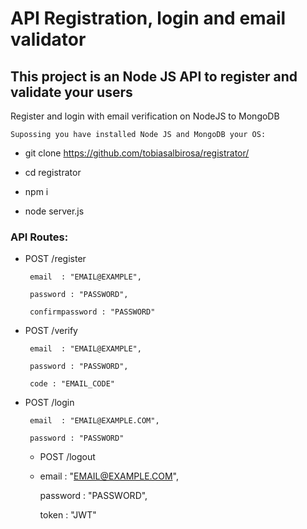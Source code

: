 # API Registration, login and email validator

 ## This project is an Node JS API to register and validate your users

 Register and login with email verification on NodeJS to MongoDB

    Supossing you have installed Node JS and MongoDB your OS:

 - git clone https://github.com/tobiasalbirosa/registrator/

 - cd registrator

  - npm i

  - node server.js


 ### API Routes:
 
 - POST /register
  
   
   
        email  : "EMAIL@EXAMPLE",
        
        password : "PASSWORD",
        
        confirmpassword : "PASSWORD"
        
   
   
 - POST /verify
 
        
    
        email  : "EMAIL@EXAMPLE",
        
        password : "PASSWORD",
        
        code : "EMAIL_CODE"
        
    
   
 - POST /login
 
        
        email  : "EMAIL@EXAMPLE.COM",
        
        password : "PASSWORD"
        
    
   - POST /logout
   - 
        email  : "EMAIL@EXAMPLE.COM",
        
        password : "PASSWORD",
        
        token  : "JWT"
        
        
